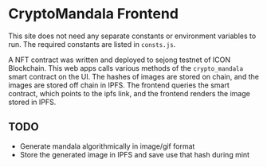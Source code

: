 # CryptoMandala Frontend

This site does not need any separate constants or environment variables to run. The required constants are listed in `consts.js`.

A NFT contract was written and deployed to sejong testnet of ICON Blockchain. This web apps calls various methods of the `crypto_mandala` smart contract on the UI. The hashes of images are stored on chain, and the images are stored off chain in IPFS. The frontend queries the smart contract, which points to the ipfs link, and the frontend renders the image stored in IPFS.

## TODO
- Generate mandala algorithmically in image/gif format
- Store the generated image in IPFS and save use that hash during mint
